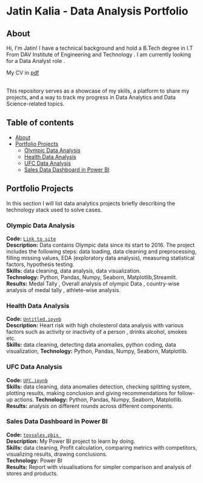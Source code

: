 # Jatin Kalia - Data Analysis Portfolio 

## About

Hi, I'm Jatin! I have a technical background and hold a B.Tech degree in I.T From DAV Institute of Engineering and Technology . I am currently looking for a Data Analyst role .


My CV in [pdf]() 

<br>
This repository serves as a showcase of my skills, a platform to share my projects, and a way to track my progress in Data Analytics and Data Science-related topics.  
<br>
  

## Table of contents
- [About](#About)
- [Portfolio Projects](#Portfolio-Projects)
	+ [Olympic Data Analysis](#Olympic-Data-Analysis)
	+ [Health Data Analysis](#Health-Data-Analysis)
	+ [UFC Data Analysis](#UFC-Data-Analysis)
	+ [Sales Data Dashboard in Power BI](#Sales-Data-Dashboard-in-Power-BI)
	


## Portfolio Projects
In this section I will list data analytics projects briefly describing the technology stack used to solve cases.

### Olympic Data Analysis
**Code:** [`Link to site`](https://oda-pro.onrender.com)    
**Description:** Data contains Olympic data since its start to 2016. The project includes the following steps: data loading, data cleaning and preprocessing, filling missing values, EDA (exploratory data analysis), measuring statistical factors, hypothesis testing.  
**Skills:** data cleaning, data analysis, data visualization.  
**Technology:** Python, Pandas, Numpy, Seaborn, Matplotlib,Streamlit.  
**Results:** Medal Tally , Overall analysis of olympic Data , country-wise analysis of medal tally , athlete-wise analysis.  

### Health Data Analysis
**Code:** [`Untitled.ipynb`](https://github.com/jatinkalia/portfolio_data_analyst/blob/main/Untitled.ipynb)       
**Description:** Heart risk with high cholesterol data analysis with various factors such as activity or inactivity of a person , drinks alcohol, smokes etc.   
**Skills:** data cleaning, detecting data anomalies, python coding, data visualization,
**Technology:** Python, Pandas, Numpy, Seaborn, Matplotlib.       

### UFC Data Analysis
**Code:** [`UFC.ipynb`](https://github.com/jatinkalia/portfolio_data_analyst/blob/main/UFC.ipynb)           
**Skills:**  data cleaning, data anomalies detection, checking splitting system, plotting results, making conclusion and giving recommendations for follow-up actions. **Technology:** Python, Pandas, Numpy, Seaborn, Matplotlib.   
**Results:** analysis on different rounds across different components. 

### Sales Data Dashboard in Power BI
**Code:** [`toysales.pbix `](https://github.com/jatinkalia/portfolio_data_analyst/blob/main/toysales.pbix)       
**Description:** My Power BI project to learn by doing.    
**Skills:** data cleaning, Profit calculation, comparing metrics with competitors, visualizing results, drawing conclusions.    
**Technology:** Power BI    
**Results:** Report with visualisations for simpler comparison and analysis of stores and products. 

